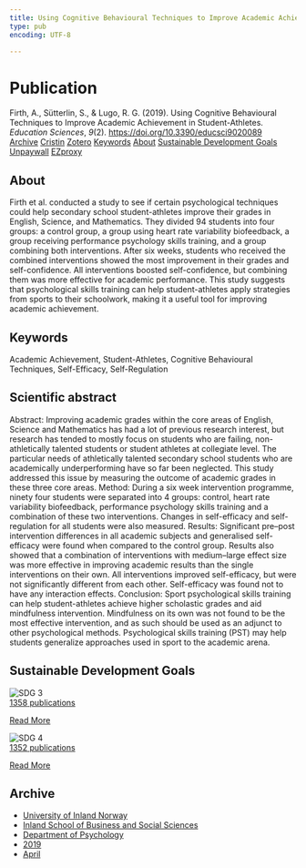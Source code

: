 ```yaml
---
title: Using Cognitive Behavioural Techniques to Improve Academic Achievement in Student-Athletes
type: pub
encoding: UTF-8

---
```

<h1>Publication</h1>
<article id="csl-bib-container-4S5L7BR9" class="csl-bib-container">
  <div class="csl-bib-body"> <div class="csl-entry">Firth, A., Sütterlin, S., &#38; Lugo, R. G. (2019). Using Cognitive Behavioural Techniques to Improve Academic Achievement in Student-Athletes. <i>Education Sciences</i>, <i>9</i>(2). <a href="https://doi.org/10.3390/educsci9020089">https://doi.org/10.3390/educsci9020089</a></div> </div>
  <div class="csl-bib-buttons">
    <a href="#taxonomy-article-4S5L7BR9" alt="archive" class="csl-bib-button">Archive</a>
    <a href="https://app.cristin.no/results/show.jsf?id=1693311" alt="Cristin" class="csl-bib-button">Cristin</a>
    <a href="http://zotero.org/groups/5881554/items/4S5L7BR9" alt="Zotero" class="csl-bib-button">Zotero</a>
    <a href="#keywords-article-4S5L7BR9" alt="keywords" class="csl-bib-button">Keywords</a>
    <a href="#about-article-4S5L7BR9" alt="about_pub" class="csl-bib-button">About</a>
    <a href="#sdg-article-4S5L7BR9" alt="sdg" class="csl-bib-button">Sustainable Development Goals</a>
    <a href="https://www.mdpi.com/2227-7102/9/2/89/pdf?version=1556258532" alt="Unpaywall" class="csl-bib-button">Unpaywall</a>
    <a href="https://www.mdpi.com/2227-7102/9/2/89/pdf?version=1556258532" alt="EZproxy" class="csl-bib-button">EZproxy</a>
  </div>
  <div id="csl-bib-meta-container-4S5L7BR9"></div>
</article>
<div id="csl-bib-meta-4S5L7BR9" class="csl-bib-meta">
  <article id="about-article-4S5L7BR9" class="about_pub-article">
    <h1>About</h1>
    Firth et al. conducted a study to see if certain psychological techniques could help secondary school student-athletes improve their grades in English, Science, and Mathematics. They divided 94 students into four groups: a control group, a group using heart rate variability biofeedback, a group receiving performance psychology skills training, and a group combining both interventions. After six weeks, students who received the combined interventions showed the most improvement in their grades and self-confidence. All interventions boosted self-confidence, but combining them was more effective for academic performance. This study suggests that psychological skills training can help student-athletes apply strategies from sports to their schoolwork, making it a useful tool for improving academic achievement.
  </article>
  <article id="keywords-article-4S5L7BR9" class="keywords-article">
    <h1>Keywords</h1>
    Academic Achievement, Student-Athletes, Cognitive Behavioural Techniques, Self-Efficacy, Self-Regulation
  </article>
  <article id="abstract-article-4S5L7BR9" class="abstract-article">
    <h1>Scientific abstract</h1>
    Abstract: Improving academic grades within the core areas of English, Science and Mathematics has had a lot of previous research interest, but research has tended to mostly focus on students who are failing, non-athletically talented students or student athletes at collegiate level. The particular needs of athletically talented secondary school students who are academically underperforming have so far been neglected. This study addressed this issue by measuring the outcome of academic grades in these three core areas. Method: During a six week intervention programme, ninety four students were separated into 4 groups: control, heart rate variability biofeedback, performance psychology skills training and a combination of these two interventions. Changes in self-efficacy and self-regulation for all students were also measured. Results: Significant pre–post intervention differences in all academic subjects and generalised self-efficacy were found when compared to the control group. Results also showed that a combination of interventions with medium–large effect size was more effective in improving academic results than the single interventions on their own. All interventions improved self-efficacy, but were not significantly different from each other. Self-efficacy was found not to have any interaction effects. Conclusion: Sport psychological skills training can help student-athletes achieve higher scholastic grades and aid mindfulness intervention. Mindfulness on its own was not found to be the most effective intervention, and as such should be used as an adjunct to other psychological methods. Psychological skills training (PST) may help students generalize approaches used in sport to the academic arena.
  </article>
  <article id="sdg-article-4S5L7BR9" class="sdg-article">
    <h1>Sustainable Development Goals</h1>
    <div class="sdg-container"><div id="sdg3" class="sdg">
        <img src="{{< params subfolder >}}images/sdg/sdg03_en.png" class="image" alt="SDG 3">
        <div class="sdg-overlay">
          <a href="{{< params subfolder >}}en/archive/?sdg=3#archive" class="sdg-publication-count"><span>1358</span> publications</a>
          <p><a href="https://sdgs.un.org/goals/goal3" class="sdg-read-more">Read More</a></p>
        </div>
      </div> <div id="sdg4" class="sdg">
        <img src="{{< params subfolder >}}images/sdg/sdg04_en.png" class="image" alt="SDG 4">
        <div class="sdg-overlay">
          <a href="{{< params subfolder >}}en/archive/?sdg=4#archive" class="sdg-publication-count"><span>1352</span> publications</a>
          <p><a href="https://sdgs.un.org/goals/goal4" class="sdg-read-more">Read More</a></p>
        </div>
      </div></div>
  </article>
  <article id="taxonomy-article-4S5L7BR9" class="taxonomy-article">
    <h1>Archive</h1>
    <ul>
      <li><a href="{{< params subfolder >}}en/archive/?key=3DCRN523">University of Inland Norway</a></li>
      <li><a href="{{< params subfolder >}}en/archive/?key=DU8Q9LN9">Inland School of Business and Social Sciences</a></li>
      <li><a href="{{< params subfolder >}}en/archive/?key=KTD9NXA8">Department of Psychology</a></li>
      <li><a href="{{< params subfolder >}}en/archive/?key=37B43Z6Y">2019</a></li>
      <li><a href="{{< params subfolder >}}en/archive/?key=GTQEEE82">April</a></li>
    </ul>
  </article>
</div>
